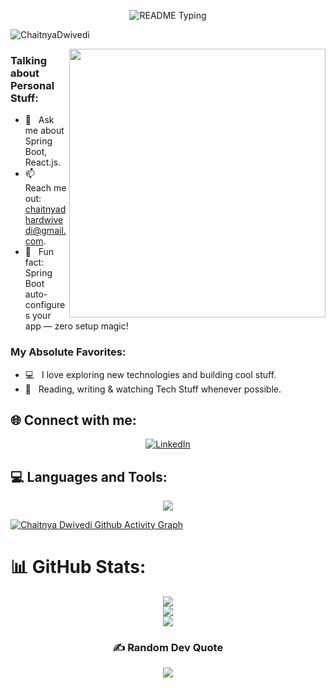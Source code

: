 <p align="center">
  <img src="https://readme-typing-svg.demolab.com/?lines=Hello+user%F0%9F%99%8B%E2%80%8D%E2%99%82%EF%B8%8F;Welcome+to+my+GitHub+profile!;My+name+is+Chaitnya+Dwivedi;I+am+a+Full+Stack+Java+Developer&font=Consolas&color=FFDA00&size=22&center=true&width=800&height=50&duration=2900&pause=1000" alt="README Typing">
</p>

<p align="left"> <img src="https://komarev.com/ghpvc/?username=ChaitnyaDwivedi&label=Profile%20views&color=0e75b6&style=flat" alt="ChaitnyaDwivedi" /> </p>

<img align="right" height="430" width="410" alt="" src="https://user-images.githubusercontent.com/74038190/225813708-98b745f2-7d22-48cf-9150-083f1b00d6c9.gif" />

### Talking about Personal Stuff:
- 💬 &nbsp; Ask me about Spring Boot, React.js.
- 📫 &nbsp; Reach me out: chaitnyadhardwivedi@gmail.com.
- 🔧 &nbsp; Fun fact: Spring Boot auto-configures your app — zero setup magic!

### My Absolute Favorites:
- 💻 &nbsp; I love exploring new technologies and building cool stuff.
- 📰 &nbsp; Reading, writing & watching Tech Stuff whenever possible.

## 🌐 Connect with me:
<p align="center"> <a href="https://www.linkedin.com/in/chaitnya-dhar-dwivedi-65333a255/"> <img src="https://img.shields.io/badge/LinkedIn-%230077B5.svg?logo=linkedin&logoColor=white&style=for-the-badge" alt="LinkedIn" /> </a> </p> 


## 💻 Languages and Tools:
<p align="center">
  <img src="https://skillicons.dev/icons?i=html,css,js,react,tailwind,npm,mongodb,spring,java,py,vercel,git,github,postman,vscode&perline=13" />
</p>



[![Chaitnya Dwivedi Github Activity Graph](https://github-readme-activity-graph.vercel.app/graph?username=ChaitnyaDwivedi&bg_color=%FFDA00&color=ffffff&line=FFDA00&point=403d3d&area=true&hide_border=true)](https://github.com/ChaitnyaDwivedi/github-readme-activity-graph)

# 📊 GitHub Stats:
<div align="center">
         
![](https://github-readme-stats.vercel.app/api/top-langs/?username=ChaitnyaDwivedi&theme=omni&hide_border=false&include_all_commits=false&count_private=false&layout=compact) <br/>
![](https://github-readme-stats.vercel.app/api?username=ChaitnyaDwivedi&theme=omni&hide_border=false&include_all_commits=false&count_private=false)<br/>
![](https://github-readme-streak-stats.herokuapp.com/?user=ChaitnyaDwivedi&theme=omni&hide_border=false)<br/>

### ✍️ Random Dev Quote
![](https://quotes-github-readme.vercel.app/api?type=horizontal&theme=radical)   
</div>

